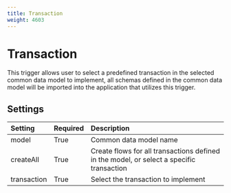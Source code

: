 ```yaml
---
title: Transaction
weight: 4603
---
```


# Transaction
This trigger allows user to select a predefined transaction in the selected common data model to implement, all schemas defined in the common data model will be imported into the application that utilizes this trigger.

## Settings
| Setting     | Required | Description |
|:------------|:---------|:------------|
| model       | True     | Common data model name |
| createAll   | True     | Create flows for all transactions defined in the model, or select a specific transaction |
| transaction | True     | Select the transaction to implement |


